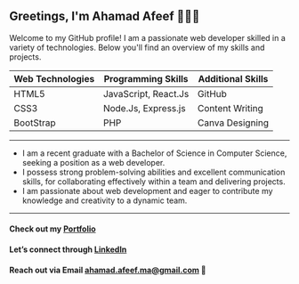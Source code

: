 ## Greetings, I'm Ahamad Afeef 🧔🏻‍♂️
Welcome to my GitHub profile! I am a passionate web developer skilled in a variety of technologies. Below you'll find an overview of my skills and projects.

| Web Technologies | Programming Skills | Additional Skills |
|----------------- |------------------- |------------------ |
|HTML5             |JavaScript, React.Js|GitHub             |
|CSS3              |Node.Js, Express.js |Content Writing    |
|BootStrap         |PHP                 |Canva Designing    |
---
- I am a recent graduate with a Bachelor of Science in Computer Science, seeking a position as a web developer.
- I possess strong problem-solving abilities and excellent communication skills, for collaborating effectively within a team and delivering projects.
- I am passionate about web development and eager to contribute my knowledge and creativity to a dynamic team.
---
####  Check out my [Portfolio](https://afeef-portfolio-60030564270.development.catalystserverless.in/app/index.html)
####  Let’s connect through [LinkedIn](https://www.linkedin.com/in/ahamad-afeef/)
####  Reach out via Email ahamad.afeef.ma@gmail.com 📧
